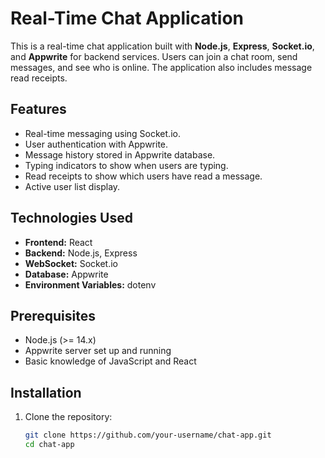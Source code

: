 # Real-Time Chat Application

This is a real-time chat application built with **Node.js**, **Express**, **Socket.io**, and **Appwrite** for backend services. Users can join a chat room, send messages, and see who is online. The application also includes message read receipts.

## Features

- Real-time messaging using Socket.io.
- User authentication with Appwrite.
- Message history stored in Appwrite database.
- Typing indicators to show when users are typing.
- Read receipts to show which users have read a message.
- Active user list display.

## Technologies Used

- **Frontend:** React
- **Backend:** Node.js, Express
- **WebSocket:** Socket.io
- **Database:** Appwrite
- **Environment Variables:** dotenv

## Prerequisites

- Node.js (>= 14.x)
- Appwrite server set up and running
- Basic knowledge of JavaScript and React

## Installation

1. Clone the repository:

   ```bash
   git clone https://github.com/your-username/chat-app.git
   cd chat-app
